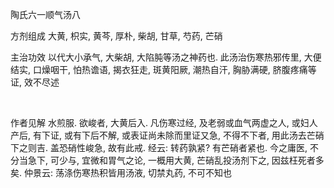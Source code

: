 陶氏六一顺气汤八

方剂组成 大黄, 枳实, 黄芩, 厚朴, 柴胡, 甘草, 芍药, 芒硝 

主治功效 以代大小承气, 大柴胡, 大陷肫等汤之神药也. 此汤治伤寒热邪传里, 大便结实, 口燥咽干, 怕热谵语, 揭衣狂走, 斑黄阳厥, 潮热自汗, 胸胁满硬, 脐腹疼痛等证, 效不尽述

 

作者见解 水煎服. 欲峻者, 大黄后入. 凡伤寒过经, 及老弱或血气两虚之人, 或妇人产后, 有下证, 或有下后不解, 或表证尚未除而里证又急, 不得不下者, 用此汤去芒硝下之则吉. 盖恐硝性峻急, 故有此戒. 经云: 转药孰紧? 有芒硝者紧也. 今之庸医, 不分当急下, 可少与, 宜微和胃气之论, 一概用大黄, 芒硝乱投汤剂下之, 因兹枉死者多矣. 仲景云: 荡涤伤寒热积皆用汤液, 切禁丸药, 不可不知也 

